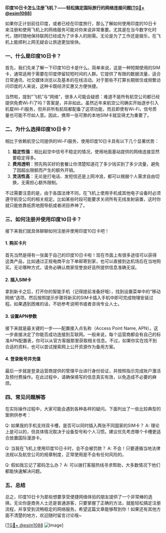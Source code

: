 **印度10日卡怎么注册飞机？——轻松搞定国际旅行的网络连接问题[[TG💪+ @esim1088](https://t.me/s/esim1088)]**

如果你正计划前往印度，或者已经在印度旅行，那么了解如何使用印度的10日卡来注册和使用飞机上的网络服务可能对你来说非常重要。尤其是在当今数字化时代，随时随地保持联网已经成为了许多人的刚需。无论是为了工作还是娱乐，在飞机上能顺利上网无疑会让旅途更加愉快。

### 一、什么是印度10日卡？

首先，我们先来了解一下印度10日卡是什么。简单来说，这是一种短期使用的SIM卡，通常适用于需要在印度停留较短时间的人群。它提供了有限的数据流量，适合日常通讯、社交媒体浏览以及基本的在线活动。对于那些不打算长期居住或频繁访问印度的人来说，这种卡既经济实惠又方便快捷。

当然啦，提到“飞机”与“网络”，很多人可能会疑惑：难道不是所有航空公司都已经提供免费Wi-Fi了吗？答案是，并非如此。虽然近年来航空公司确实开始逐步引入机载Wi-Fi服务，但并非所有航班都配备了这项功能，而且即使有Wi-Fi，信号质量也可能不尽如人意。因此，携带一张可靠的本地SIM卡就显得尤为重要了。

### 二、为什么选择印度10日卡？

相比于依赖航空公司提供的Wi-Fi服务，使用印度10日卡具有以下几个显著优势：

1. **稳定性强**：相比起空中信号不稳定的情况，使用地面基站提供的网络连接显然要稳定得多。
2. **费用透明**：预先购买好的套餐让你清楚知道花了多少钱买到了多少流量，避免了因超出限额而产生的额外开销。
3. **灵活性高**：无论是打电话、发短信还是上网冲浪，都可以根据个人需求自由切换，无需担心额外限制。

不过需要注意的是，由于各国法律不同，在飞机上使用手机或其他电子设备时必须遵守航空公司的相关规定。比如某些时段可能要求关闭所有无线发射装置，这时你就只能依靠纸质地图导航或者闭目养神了。

### 三、如何注册并使用印度10日卡？

接下来我们就具体聊聊如何注册并使用印度10日卡吧！

#### 1. 购买卡片

首先当然是得有一张属于自己的印度10日卡啦！现在市面上有很多途径可以获得这类产品，比如通过正规电商平台下单邮寄到家，也可以直接到达机场后在当地购买。无论哪种方式，请务必确认商家信誉良好且所提供信息准确无误。

#### 2. 插入SIM卡

拿到新卡之后，打开你的智能手机（记得提前准备好哦），找到设置菜单中的“移动网络”选项。然后按照提示步骤将新买的SIM卡插入手机中即可完成物理安装过程。如果遇到困难的话，不妨参考说明书或者咨询专业人士。

#### 3. 设置APN参数

接下来就是最关键的一步——配置接入点名称（Access Point Name, APN）。这一步直接决定了你能否成功连接到互联网。一般来说，每个运营商都会有自己的标准APN配置表，你可以从官方客服那里获取相关信息。不过，如果你实在找不到合适的资料，也可以尝试搜索网上公开资源作为备用方案。

#### 4. 登录账号并充值

最后一步就是登录运营商提供的管理平台进行身份验证，并按照指示完成账户激活及预付费操作。在此过程中，请确保填写的信息真实有效，以免造成不必要的麻烦。

### 四、常见问题解答

在实际操作过程中，大家可能会遇到各种各样的疑问。下面列出了一些比较典型的案例供参考：

Q: 如果我的手机支持双卡槽，是否可以同时插入两张不同国家的SIM卡？
A: 理论上是可以的，但具体情况取决于设备型号和个人习惯。建议优先考虑哪个卡槽更适合放置国际漫游卡。

Q: 当我在飞机上使用印度10日卡时，会不会被罚款？
A: 不会！只要遵循当地法律法规以及航空公司的规章制度，正常使用是不会有任何风险的。

Q: 假如我忘记了密码怎么办？
A: 可以拨打客服热线寻求帮助，大多数情况下他们都能快速解决问题。

### 五、总结

总之，印度10日卡为那些想要享受便捷网络体验的朋友提供了一个非常棒的选择。无论你是商务人士还是普通游客，只要掌握了正确的方法，就能轻松搞定注册流程，并享受到流畅稳定的网络服务。希望这篇文章能够帮到你！如果还有其他方面不清楚的地方，欢迎随时留言讨论哦~

[[TG💪+ @esim1088](https://t.me/s/esim1088) ![Image](https://i.postimg.cc/4NQfJmqS/Snipaste-2025-05-13-00-14-12.png)]